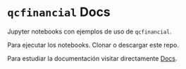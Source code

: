 # `qcfinancial` Docs

Jupyter notebooks con ejemplos de uso de `qcfinancial`.

Para ejecutar los notebooks. Clonar o descargar este repo.

Para estudiar la documentación visitar directamente [Docs](https://qcfinancial.github.io/qcfinancial-docs/).
